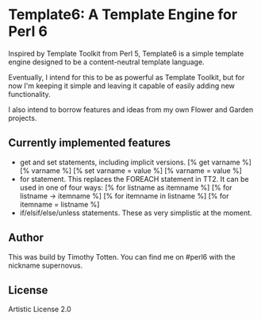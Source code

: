 # Template6: A Template Engine for Perl 6 #

Inspired by Template Toolkit from Perl 5,
Template6 is a simple template engine designed to be
a content-neutral template language.

Eventually, I intend for this to be as powerful as
Template Toolkit, but for now I'm keeping it simple
and leaving it capable of easily adding new functionality.

I also intend to borrow features and ideas from
my own Flower and Garden projects.

## Currently implemented features

* get and set statements, including implicit versions.
  [% get varname %]
  [% varname %]
  [% set varname = value %]
  [% varname = value %]
* for statement.
  This replaces the FOREACH statement in TT2.
  It can be used in one of four ways:
    [% for listname as itemname %]
    [% for listname -> itemname %]
    [% for itemname in listname %]
    [% for itemname = listname %]
* if/elsif/else/unless statements.
  These as very simplistic at the moment.
  
## Author

This was build by Timothy Totten. You can find me on #perl6 with the nickname supernovus.

## License

Artistic License 2.0

